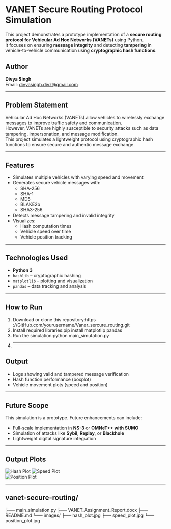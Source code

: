 # VANET Secure Routing Protocol Simulation

This project demonstrates a prototype implementation of a **secure routing protocol for Vehicular Ad Hoc Networks (VANETs)** using Python.  
It focuses on ensuring **message integrity** and detecting **tampering** in vehicle-to-vehicle communication using **cryptographic hash functions**.

## Author
**Divya Singh**  
Email: divyasingh.divz@gmail.com

---

## Problem Statement
Vehicular Ad Hoc Networks (VANETs) allow vehicles to wirelessly exchange messages to improve traffic safety and communication.  
However, VANETs are highly susceptible to security attacks such as data tampering, impersonation, and message modification.  
This project simulates a lightweight protocol using cryptographic hash functions to ensure secure and authentic message exchange.

---

## Features
- Simulates multiple vehicles with varying speed and movement
- Generates secure vehicle messages with:
  - SHA-256
  - SHA-1
  - MD5
  - BLAKE2b
  - SHA3-256
- Detects message tampering and invalid integrity
- Visualizes:
  - Hash computation times
  - Vehicle speed over time
  - Vehicle position tracking

---

## Technologies Used
- **Python 3**
- `hashlib` – cryptographic hashing
- `matplotlib` – plotting and visualization
- `pandas` – data tracking and analysis

---

## How to Run

1. Download or clone this repository:https ://GitHub.com/yourusername/Vaner_sercure_routing.git
2.  Install required libraries:pip install matplotlip pandas
3. Run the simulation:python main_simutation.py
4.  ---

## Output

- Logs showing valid and tampered message verification
- Hash function performance (boxplot)
- Vehicle movement plots (speed and position)

---

## Future Scope

This simulation is a prototype. Future enhancements can include:
- Full-scale implementation in **NS-3** or **OMNeT++ with SUMO**
- Simulation of attacks like **Sybil**, **Replay**, or **Blackhole**
- Lightweight digital signature integration

---
## Output Plots

![Hash Plot](https://www.imghippo.com/i/QBwr9341EY.jpg)
![Speed Plot](https://www.imghippo.com/i/esz8175Sx.jpg)  
![Position Plot](https://www.imghippo.com/i/Kvi3028Bs.jpg)

---

## vanet-secure-routing/
├── main_simulation.py
├── VANET_Assignment_Report.docx
├── README.md
└── images/
    ├── hash_plot.jpg
    ├── speed_plot.jpg
    └── position_plot.jpg
    
